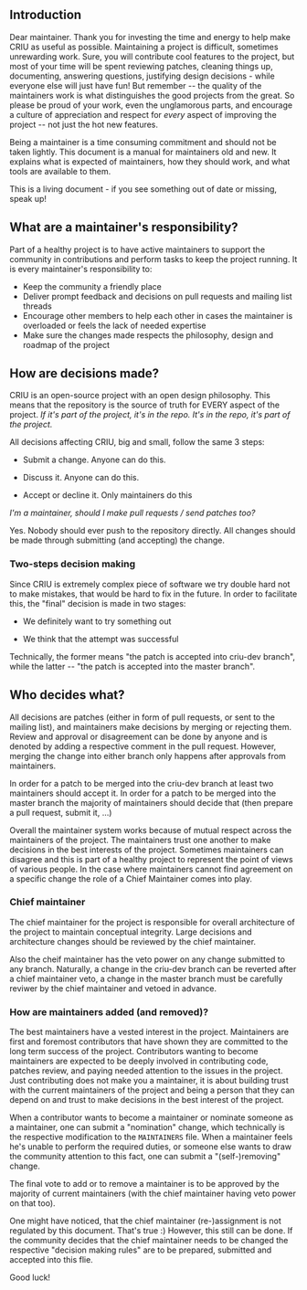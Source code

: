 ## Introduction

Dear maintainer. Thank you for investing the time and energy to help
make CRIU as useful as possible. Maintaining a project is difficult,
sometimes unrewarding work.  Sure, you will contribute cool features
to the project, but most of your time will be spent reviewing patches,
cleaning things up, documenting, answering questions, justifying design
decisions - while everyone else will just have fun! But remember -- the
quality of the maintainers work is what distinguishes the good projects
from the great. So please be proud of your work, even the unglamorous
parts, and encourage a culture of appreciation and respect for *every*
aspect of improving the project -- not just the hot new features. 

Being a maintainer is a time consuming commitment and should not be
taken lightly. This document is a manual for maintainers old and new.
It explains what is expected of maintainers, how they should work, and 
what tools are available to them.

This is a living document - if you see something out of date or missing,
speak up!

## What are a maintainer's responsibility?

Part of a healthy project is to have active maintainers to support the
community in contributions and perform tasks to keep the project running.
It is every maintainer's responsibility to:

* Keep the community a friendly place
* Deliver prompt feedback and decisions on pull requests and mailing
  list threads
* Encourage other members to help each other in cases the maintainer
  is overloaded or feels the lack of needed expertise
* Make sure the changes made respects the philosophy, design and
  roadmap of the project

## How are decisions made?

CRIU is an open-source project with an open design philosophy. This
means that the repository is the source of truth for EVERY aspect of the
project. *If it's part of the project, it's in the repo. It's in the 
repo, it's part of the project.*

All decisions affecting CRIU, big and small, follow the same 3 steps:

  * Submit a change. Anyone can do this.

  * Discuss it. Anyone can do this.

  * Accept or decline it. Only maintainers do this

*I'm a maintainer, should I make pull requests / send patches too?*

Yes. Nobody should ever push to the repository directly. All changes
should be made through submitting (and accepting) the change.

### Two-steps decision making ###

Since CRIU is extremely complex piece of software we try double hard
not to make mistakes, that would be hard to fix in the future. In order
to facilitate this, the "final" decision is made in two stages:

  * We definitely want to try something out

  * We think that the attempt was successful

Technically, the former means "the patch is accepted into criu-dev branch",
while the latter -- "the patch is accepted into the master branch".

## Who decides what?

All decisions are patches (either in form of pull requests, or sent to 
the mailing list), and maintainers make decisions by merging or rejecting
them. Review and approval or disagreement can be done by anyone and is
denoted by adding a respective comment in the pull request. However,
merging the change into either branch only happens after approvals from
maintainers.

In order for a patch to be merged into the criu-dev branch at least two
maintainers should accept it. In order for a patch to be merged into the
master branch the majority of maintainers should decide that (then prepare
a pull request, submit it, ...)

Overall the maintainer system works because of mutual respect across the
maintainers of the project.  The maintainers trust one another to make
decisions in the best interests of the project.  Sometimes maintainers
can disagree and this is part of a healthy project to represent the point
of views of various people. In the case where maintainers cannot find
agreement on a specific change the role of a Chief Maintainer comes into
play.

### Chief maintainer

The chief maintainer for the project is responsible for overall architecture
of the project to maintain conceptual integrity.  Large decisions and
architecture changes should be reviewed by the chief maintainer.

Also the cheif maintainer has the veto power on any change submitted
to any branch. Naturally, a change in the criu-dev branch can be reverted
after a chief maintainer veto, a change in the master branch must be
carefully reviwer by the chief maintainer and vetoed in advance.

### How are maintainers added (and removed)?

The best maintainers have a vested interest in the project.  Maintainers
are first and foremost contributors that have shown they are committed to
the long term success of the project.  Contributors wanting to become
maintainers are expected to be deeply involved in contributing code,
patches review, and paying needed attention to the issues in the project.
Just contributing does not make you a maintainer, it is about building trust
with the current maintainers of the project and being a person that they can
depend on and trust to make decisions in the best interest of the project.

When a contributor wants to become a maintainer or nominate someone as a 
maintainer, one can submit a "nomination" change, which technically is the
respective modification to the `MAINTAINERS` file. When a maintainer feels
he's unable to perform the required duties, or someone else wants to draw
the community attention to this fact, one can submit a "(self-)removing"
change.

The final vote to add or to remove a maintainer is to be approved by the
majority of current maintainers (with the chief maintainer having veto power
on that too).


One might have noticed, that the chief maintainer (re-)assignment is not 
regulated by this document. That's true :) However, this still can be done.
If the community decides that the chief maintainer needs to be changed the 
respective "decision making rules" are to be prepared, submitted and 
accepted into this flie.

Good luck!
